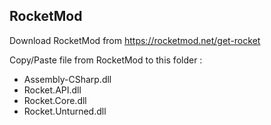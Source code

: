 ## RocketMod

Download RocketMod from https://rocketmod.net/get-rocket

Copy/Paste file from RocketMod to this folder :
* Assembly-CSharp.dll
* Rocket.API.dll
* Rocket.Core.dll
* Rocket.Unturned.dll
